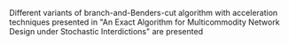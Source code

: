 Different variants of branch-and-Benders-cut algorithm with acceleration techniques presented in "An Exact Algorithm for Multicommodity Network Design under Stochastic Interdictions" are presented
